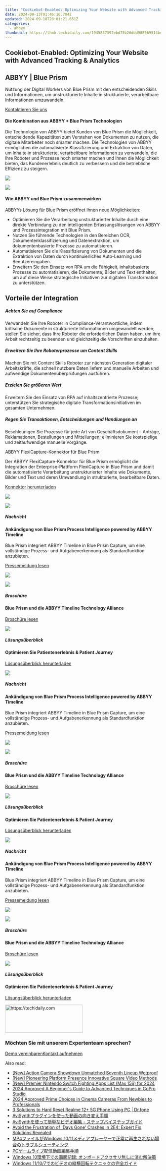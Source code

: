 ```yaml
---
title: "Cookiebot-Enabled: Optimizing Your Website with Advanced Tracking & Analytics"
date: 2024-09-13T01:46:16.704Z
updated: 2024-09-18T20:01:21.651Z
categories:
  - abbyy
thumbnail: https://thmb.techidaily.com/1945857397ebd75b26ddd988969514bcfe07be7bef56803fb658a77091d094a7.jpg
---
```


## Cookiebot-Enabled: Optimizing Your Website with Advanced Tracking & Analytics

## 

## ABBYY | Blue Prism

Nutzung der Digital Workers von Blue Prism mit den entscheidenden Skills und Informationen, um unstrukturierte Inhalte in strukturierte, verarbeitbare Informationen umzuwandeln.

[Kontaktieren Sie uns](https://tools.techidaily.com/abbyy/products/)

#### Die Kombination aus ABBYY + Blue Prism Technologien

Die Technologie von ABBYY bietet Kunden von Blue Prism die Möglichkeit, entscheidende Kapazitäten zum Verstehen von Dokumenten zu nutzen, die digitale Mitarbeiter noch smarter machen. Die Technologien von ABBYY ermöglichen die automatisierte Klassifizierung und Extraktion von Daten, um Inhalte in strukturierte, verarbeitbare Informationen zu verwandeln, die Ihre Roboter und Prozesse noch smarter machen und Ihnen die Möglichkeit bieten, das Kundenerlebnis deutlich zu verbessern und die betriebliche Effizienz zu steigern.

![](https://content.abbyy.com/-/media/project/abbyy/abbyy/solutions/digital-onboarding/overview-image.jpg?h=716&iar=0&w=1272)

![](https://content.abbyy.com/-/media/project/abbyy/abbyy/solutions/digital-document-archiving/drawer-image.jpg?h=392&iar=0&w=696)

#### Wie ABBYY und Blue Prism zusammenwirken

ABBYYs Lösung für Blue Prism eröffnet Ihnen neue Möglichkeiten: 

* Optimieren Sie die Verarbeitung unstrukturierter Inhalte durch eine direkte Verbindung zu den intelligenten Erfassungslösungen von ABBYY und Prozessintegration mit Blue Prism.
* Nutzen Sie führende Technologien in den Bereichen OCR, Dokumentenklassifizierung und Datenextraktion, um dokumentenbasierte Prozesse zu automatisieren.
* Automatisieren Sie die Klassifizierung von Dokumenten und die Extraktion von Daten durch kontinuierliches Auto-Learning und Benutzereingaben.
* Erweitern Sie den Einsatz von RPA um die Fähigkeit, inhaltsbasierte Prozesse zu automatisieren, die Dokumente, Bilder und Text enthalten, um auf diese Weise strategische Initiativen zur digitalen Transformation zu unterstützen.

## Vorteile der Integration 

##### Achten Sie auf Compliance 

Verwandeln Sie Ihre Roboter in Compliance-Verantwortliche, indem kritische Dokumente in strukturierte Informationen umgewandelt werden; stellen Sie sicher, dass Ihre Roboter die erforderlichen Daten haben, um ihre Arbeit rechtzeitig zu beenden und gleichzeitig die Vorschriften einzuhalten.

##### Erweitern Sie Ihre Roboterprozesse um Content Skills 

Machen Sie mit Content Skills Roboter zur nächsten Generation digitaler Arbeitskräfte, die schnell nutzbare Daten liefern und manuelle Arbeiten und aufwendige Dokumentenüberprüfungen ausführen.

##### Erzielen Sie größeren Wert 

Erweitern Sie den Einsatz von RPA auf inhaltszentrierte Prozesse; unterstützen Sie strategische digitale Transformationsinitiativen im gesamten Unternehmen.

##### Regen Sie Transaktionen, Entscheidungen und Handlungen an 

Beschleunigen Sie Prozesse für jede Art von Geschäftsdokument – Anträge, Reklamationen, Bestellungen und Mitteilungen; eliminieren Sie kostspielige und zeitaufwendige manuelle Vorgänge.

ABBYY FlexiCapture-Konnektor für Blue Prism 

Der ABBYY FlexiCapture-Konnektor für Blue Prism ermöglicht die Integration der Enterprise-Plattform FlexiCapture in Blue Prism und damit die automatisierte Verarbeitung unstrukturierter Inhalte wie Dokumente, Bilder und Text und deren Umwandlung in strukturierte, bearbeitbare Daten.

[Konnektor herunterladen](https://tools.techidaily.com/abbyy/products/)

![](https://content.abbyy.com/-/media/feature/basecomponents/clients/blue-prism-vector-logo_rev_120px.png?h=23&iar=0&w=120)

![](https://content.abbyy.com/-/media/project/abbyy/abbyy/resource-card-icons/webpage.svg?h=32&iar=0&w=32)

##### Nachricht

#### Ankündigung von Blue Prism Process Intelligence powered by ABBYY Timeline 

Blue Prism integriert ABBYY Timeline in Blue Prism Capture, um eine vollständige Prozess- und Aufgabenerkennung als Standardfunktion anzubieten. 

[Pressemeldung lesen](https://tools.techidaily.com/abbyy/products/)

![](https://content.abbyy.com/-/media/feature/basecomponents/assets-thumbnails/abbyy_microscopic_web_photos_2_1486--836.jpg?h=836&iar=0&w=1486)

![](https://content.abbyy.com/-/media/project/abbyy/abbyy/resource-card-icons/brochure.svg?h=32&iar=0&w=32)

##### Broschüre 

#### Blue Prism und die ABBYY Timeline Technology Alliance 

[Broschüre lesen](https://static4.abbyy.com/abbyycommedia/33469/brochure-timeline-blueprismpartnership-en.pdf)

![](https://content.abbyy.com/-/media/project/abbyy/abbyy/resource-card-icons/solution-brief.svg?h=32&iar=0&w=32)

##### Lösungsüberblick 

#### Optimieren Sie Patientenerlebnis & Patient Journey 

[Lösungsüberblick herunterladen](https://static3.abbyy.com/abbyycommedia/33029/solutionbrief-blueprism-abbyy-healthcare-en.pdf)

![](https://content.abbyy.com/-/media/project/abbyy/abbyy/resource-card-icons/webpage.svg?h=32&iar=0&w=32)

##### Nachricht

#### Ankündigung von Blue Prism Process Intelligence powered by ABBYY Timeline 

Blue Prism integriert ABBYY Timeline in Blue Prism Capture, um eine vollständige Prozess- und Aufgabenerkennung als Standardfunktion anzubieten. 

[Pressemeldung lesen](https://tools.techidaily.com/abbyy/products/)

![](https://content.abbyy.com/-/media/feature/basecomponents/assets-thumbnails/abbyy_microscopic_web_photos_2_1486--836.jpg?h=836&iar=0&w=1486)

![](https://content.abbyy.com/-/media/project/abbyy/abbyy/resource-card-icons/brochure.svg?h=32&iar=0&w=32)

##### Broschüre 

#### Blue Prism und die ABBYY Timeline Technology Alliance 

[Broschüre lesen](https://static4.abbyy.com/abbyycommedia/33469/brochure-timeline-blueprismpartnership-en.pdf)

![](https://content.abbyy.com/-/media/project/abbyy/abbyy/resource-card-icons/solution-brief.svg?h=32&iar=0&w=32)

##### Lösungsüberblick 

#### Optimieren Sie Patientenerlebnis & Patient Journey 

[Lösungsüberblick herunterladen](https://static3.abbyy.com/abbyycommedia/33029/solutionbrief-blueprism-abbyy-healthcare-en.pdf)

![](https://content.abbyy.com/-/media/project/abbyy/abbyy/resource-card-icons/webpage.svg?h=32&iar=0&w=32)

##### Nachricht

#### Ankündigung von Blue Prism Process Intelligence powered by ABBYY Timeline 

Blue Prism integriert ABBYY Timeline in Blue Prism Capture, um eine vollständige Prozess- und Aufgabenerkennung als Standardfunktion anzubieten. 

[Pressemeldung lesen](https://tools.techidaily.com/abbyy/products/)

![](https://content.abbyy.com/-/media/feature/basecomponents/assets-thumbnails/abbyy_microscopic_web_photos_2_1486--836.jpg?h=836&iar=0&w=1486)

![](https://content.abbyy.com/-/media/project/abbyy/abbyy/resource-card-icons/brochure.svg?h=32&iar=0&w=32)

##### Broschüre 

#### Blue Prism und die ABBYY Timeline Technology Alliance 

[Broschüre lesen](https://static4.abbyy.com/abbyycommedia/33469/brochure-timeline-blueprismpartnership-en.pdf)

![](https://content.abbyy.com/-/media/project/abbyy/abbyy/resource-card-icons/solution-brief.svg?h=32&iar=0&w=32)

##### Lösungsüberblick 

#### Optimieren Sie Patientenerlebnis & Patient Journey 

[Lösungsüberblick herunterladen](https://static3.abbyy.com/abbyycommedia/33029/solutionbrief-blueprism-abbyy-healthcare-en.pdf)

<!-- affiliate ads begin -->
<a href="https://bluettius.sjv.io/c/5597632/2139108/17108" target="_top" id="2139108">
  <img src="//a.impactradius-go.com/display-ad/17108-2139108" border="0" alt="https://techidaily.com" width="250" height="90"/>
</a>
<img height="0" width="0" src="https://bluettius.sjv.io/i/5597632/2139108/17108" style="position:absolute;visibility:hidden;" border="0" />
<!-- affiliate ads end -->

### Möchten Sie mit unserem Expertenteam sprechen?

[Demo vereinbaren](https://tools.techidaily.com/abbyy/products/)[Kontakt aufnehmen](https://tools.techidaily.com/abbyy/products/)

<ins class="adsbygoogle"
     style="display:block"
     data-ad-format="autorelaxed"
     data-ad-client="ca-pub-7571918770474297"
     data-ad-slot="1223367746"></ins>

<ins class="adsbygoogle"
     style="display:block"
     data-ad-client="ca-pub-7571918770474297"
     data-ad-slot="8358498916"
     data-ad-format="auto"
     data-full-width-responsive="true"></ins>

<span class="atpl-alsoreadstyle">Also read:</span>
<div><ul>
<li><a href="https://extra-information.techidaily.com/new-action-camera-showdown-unmatched-seventh-lineup-wetproof/"><u>[New] Action Camera Showdown Unmatched Seventh Lineup Wetproof</u></a></li>
<li><a href="https://facebook-clips.techidaily.com/new-pioneering-platform-presence-innovative-square-video-methods/"><u>[New] Pioneering Platform Presence Innovative Square Video Methods</u></a></li>
<li><a href="https://screen-mirroring-recording.techidaily.com/new-premier-nintendo-switch-fighting-apps-list-max-156-for-2024/"><u>[New] Premier Nintendo Switch Fighting Apps List (Max 156) for 2024</u></a></li>
<li><a href="https://extra-hints.techidaily.com/2024-approved-a-beginners-guide-to-advanced-techniques-in-gopro-studio/"><u>2024 Approved A Beginner's Guide to Advanced Techniques in GoPro Studio</u></a></li>
<li><a href="https://fox-glue.techidaily.com/2024-approved-prime-choices-in-cinema-cameras-from-newbies-to-professionals/"><u>2024 Approved Prime Choices in Cinema Cameras From Newbies to Professionals</u></a></li>
<li><a href="https://phone-solutions.techidaily.com/3-solutions-to-hard-reset-realme-12plus-5g-phone-using-pc-drfone-by-drfone-reset-android-reset-android/"><u>3 Solutions to Hard Reset Realme 12+ 5G Phone Using PC | Dr.fone</u></a></li>
<li><a href="https://discover-advanced.techidaily.com/1726030401410-avisynth/"><u>AviSynthプラグインを使った動画の向き変え手順</u></a></li>
<li><a href="https://discover-advanced.techidaily.com/1726028888456-avisynth/"><u>AviSynthを使って簡単なビデオ編集 - ステップバイステップガイド</u></a></li>
<li><a href="https://program-issues.techidaily.com/avoid-the-frustration-of-days-gone-crashes-in-2e4-expert-fix-solutions-revealed/"><u>Avoid the Frustration of 'Days Gone' Crashes in 2E4: Expert Fix Solutions Revealed</u></a></li>
<li><a href="https://discover-advanced.techidaily.com/1726030573661-mp4windows-1011/"><u>MP4ファイルがWindows 10/11メディアプレーヤーで正常に再生されない場合のトラブルシューティング</u></a></li>
<li><a href="https://discover-advanced.techidaily.com/1726030490891-pc/"><u>PCゲームライブ配信動画編集手順</u></a></li>
<li><a href="https://discover-advanced.techidaily.com/1726030181157-windows-10/"><u>Windows 10環境下での画面記録: オンボードアクセサリ無しに済む解決策</u></a></li>
<li><a href="https://discover-advanced.techidaily.com/1726030007316-windows-11107/"><u>Windows 11/10/7でのビデオの縦横回転テクニックの完全ガイド</u></a></li>
</ul></div>

